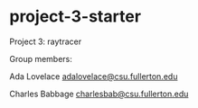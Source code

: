 # project-3-starter
Project 3: raytracer

Group members:

Ada Lovelace adalovelace@csu.fullerton.edu

Charles Babbage charlesbab@csu.fullerton.edu

